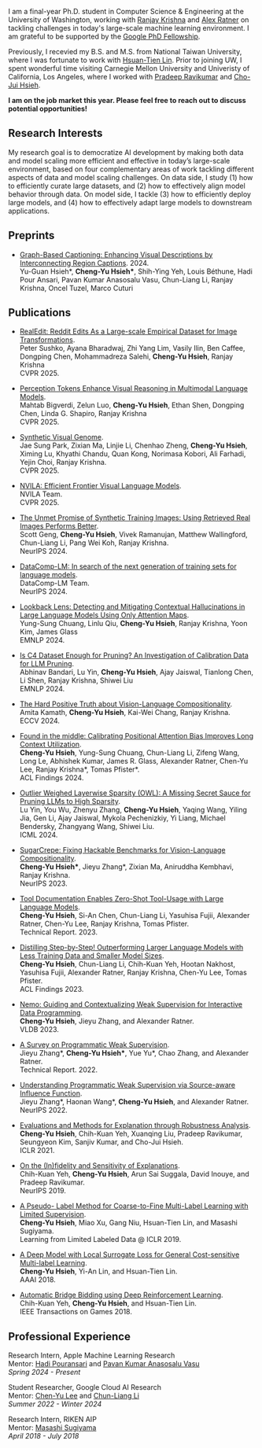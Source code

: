 I am a final-year Ph.D. student in Computer Science & Engineering at the University of Washington, working with [Ranjay Krishna](http://ranjaykrishna.com/index.html) and [Alex Ratner](https://ajratner.github.io/) on tackling challenges in today's large-scale machine learning environment. I am grateful to be supported by the [Google PhD Fellowship](https://research.google/programs-and-events/phd-fellowship/recipients/?filtertab=2024).

Previously, I recevied my B.S. and M.S. from National Taiwan University, where I was fortunate to work with [Hsuan-Tien Lin](https://www.csie.ntu.edu.tw/~htlin/). Prior to joining UW, I spent wonderful time visiting Carnegie Mellon University and Univeristy of California, Los Angeles, where I worked with [Pradeep Ravikumar](https://www.cs.cmu.edu/~pradeepr/) and [Cho-Jui Hsieh](https://web.cs.ucla.edu/~chohsieh/).

**I am on the job market this year. Please feel free to reach out to discuss potential opportunities!**

## Research Interests
My research goal is to democratize AI development by making both data and model scaling more
efficient and effective in today’s large-scale environment, based on four complementary areas of work
tackling different aspects of data and model scaling challenges. On data side, I study (1) how to
efficiently curate large datasets, and (2) how to effectively align model behavior through data. On
model side, I tackle (3) how to efficiently deploy large models, and (4) how to effectively adapt large
models to downstream applications.

## Preprints
- [Graph-Based Captioning: Enhancing Visual Descriptions by Interconnecting Region Captions](https://arxiv.org/abs/2407.06723). 2024.
<br> Yu-Guan Hsieh\*, **Cheng-Yu Hsieh\***, Shih-Ying Yeh, Louis Béthune, Hadi Pour Ansari, Pavan Kumar Anasosalu Vasu, Chun-Liang Li, Ranjay Krishna, Oncel Tuzel, Marco Cuturi


## Publications
- [RealEdit: Reddit Edits As a Large-scale Empirical Dataset for Image Transformations](https://arxiv.org/abs/2502.03629).
<br>Peter Sushko, Ayana Bharadwaj, Zhi Yang Lim, Vasily Ilin, Ben Caffee, Dongping Chen, Mohammadreza Salehi, **Cheng-Yu Hsieh**, Ranjay Krishna
<br>CVPR 2025.

- [Perception Tokens Enhance Visual Reasoning in Multimodal Language Models](https://arxiv.org/abs/2412.03548).
<br>Mahtab Bigverdi, Zelun Luo, **Cheng-Yu Hsieh**, Ethan Shen, Dongping Chen, Linda G. Shapiro, Ranjay Krishna
<br>CVPR 2025.

- [Synthetic Visual Genome]().
<br>Jae Sung Park, Zixian Ma, Linjie Li, Chenhao Zheng, **Cheng-Yu Hsieh**, Ximing Lu, Khyathi Chandu, Quan Kong, Norimasa Kobori, Ali Farhadi, Yejin Choi, Ranjay Krishna.
<br>CVPR 2025.

- [NVILA: Efficient Frontier Visual Language Models](https://arxiv.org/abs/2412.04468).
<br>NVILA Team.
<br>CVPR 2025.

- [The Unmet Promise of Synthetic Training Images: Using Retrieved Real Images Performs Better](https://arxiv.org/abs/2406.05184).
<br>Scott Geng, **Cheng-Yu Hsieh**, Vivek Ramanujan, Matthew Wallingford, Chun-Liang Li, Pang Wei Koh, Ranjay Krishna.
<br>NeurIPS 2024.

- [DataComp-LM: In search of the next generation of training sets for language models](https://arxiv.org/abs/2406.11794).
<br> DataComp-LM Team.
<br>NeurIPS 2024.

- [Lookback Lens: Detecting and Mitigating Contextual Hallucinations in Large Language Models Using Only Attention Maps](https://arxiv.org/abs/2407.07071).
<br> Yung-Sung Chuang, Linlu Qiu, **Cheng-Yu Hsieh**, Ranjay Krishna, Yoon Kim, James Glass
<br>EMNLP 2024.

- [Is C4 Dataset Enough for Pruning? An Investigation of Calibration Data for LLM Pruning]().
<br> Abhinav Bandari, Lu Yin, **Cheng-Yu Hsieh**, Ajay Jaiswal, Tianlong Chen, Li Shen, Ranjay Krishna, Shiwei Liu
<br>EMNLP 2024.

- [The Hard Positive Truth about Vision-Language Compositionality]().
<br>Amita Kamath, **Cheng-Yu Hsieh**, Kai-Wei Chang, Ranjay Krishna.
<br>ECCV 2024.
  
- [Found in the middle: Calibrating Positional Attention Bias Improves Long Context Utilization](https://arxiv.org/abs/2406.16008).
<br>**Cheng-Yu Hsieh**, Yung-Sung Chuang, Chun-Liang Li, Zifeng Wang, Long Le, Abhishek Kumar, James R. Glass, Alexander Ratner, Chen-Yu Lee, Ranjay Krishna\*, Tomas Pfister\*.
<br>ACL Findings 2024.

- [Outlier Weighed Layerwise Sparsity (OWL): A Missing Secret Sauce for Pruning LLMs to High Sparsity](https://arxiv.org/abs/2310.05175).
<br>Lu Yin, You Wu, Zhenyu Zhang, **Cheng-Yu Hsieh**, Yaqing Wang, Yiling Jia, Gen Li, Ajay Jaiswal, Mykola Pechenizkiy, Yi Liang, Michael Bendersky, Zhangyang Wang, Shiwei Liu.
<br>ICML 2024.

- [SugarCrepe: Fixing Hackable Benchmarks for Vision-Language Compositionality](https://arxiv.org/abs/2306.14610).
<br>**Cheng-Yu Hsieh\***, Jieyu Zhang\*, Zixian Ma, Aniruddha Kembhavi, Ranjay Krishna.
<br>NeurIPS 2023.

- [Tool Documentation Enables Zero-Shot Tool-Usage with Large Language Models](https://arxiv.org/abs/2308.00675).
<br>**Cheng-Yu Hsieh**, Si-An Chen, Chun-Liang Li, Yasuhisa Fujii, Alexander Ratner, Chen-Yu Lee, Ranjay Krishna, Tomas Pfister.
<br> Technical Report. 2023.

- [Distilling Step-by-Step! Outperforming Larger Language Models with Less Training Data and Smaller Model Sizes](https://arxiv.org/abs/2305.02301).
<br>**Cheng-Yu Hsieh**, Chun-Liang Li, Chih-Kuan Yeh, Hootan Nakhost, Yasuhisa Fujii, Alexander Ratner, Ranjay Krishna, Chen-Yu Lee, Tomas Pfister.
<br>ACL Findings 2023.

-  [Nemo: Guiding and Contextualizing Weak Supervision for Interactive Data Programming](https://arxiv.org/abs/2203.01382).
<br>**Cheng-Yu Hsieh**, Jieyu Zhang, and Alexander Ratner.
<br>VLDB 2023.

- [A Survey on Programmatic Weak Supervision](https://arxiv.org/abs/2202.05433).
<br>Jieyu Zhang\*, **Cheng-Yu Hsieh\***, Yue Yu\*, Chao Zhang, and Alexander Ratner.
<br> Technical Report. 2022.

- [Understanding Programmatic Weak Supervision via Source-aware Influence Function](https://arxiv.org/abs/2205.12879).
<br>Jieyu Zhang\*, Haonan Wang\*, **Cheng-Yu Hsieh**, and Alexander Ratner.
<br>NeurIPS 2022.

- [Evaluations and Methods for Explanation through Robustness Analysis](https://arxiv.org/abs/2006.00442).
<br>**Cheng-Yu Hsieh**, Chih-Kuan Yeh, Xuanqing Liu, Pradeep Ravikumar, Seungyeon Kim, Sanjiv Kumar, and Cho-Jui Hsieh. 
<br>ICLR 2021.

- [On the (In)fidelity and Sensitivity of Explanations](https://arxiv.org/abs/1901.09392).
<br> Chih-Kuan Yeh, **Cheng-Yu Hsieh**, Arun Sai Suggala, David Inouye, and Pradeep Ravikumar. 
<br>NeurIPS 2019.

- [A Pseudo- Label Method for Coarse-to-Fine Multi-Label Learning with Limited Supervision](https://openreview.net/forum?id=rylVYjqHdN).
<br>**Cheng-Yu Hsieh**, Miao Xu, Gang Niu, Hsuan-Tien Lin, and Masashi Sugiyama.
<br>Learning from Limited Labeled Data @ ICLR 2019.

- [A Deep Model with Local Surrogate Loss for General Cost-sensitive Multi-label Learning](https://ojs.aaai.org/index.php/AAAI/article/view/11816).
<br>**Cheng-Yu Hsieh**, Yi-An Lin, and Hsuan-Tien Lin.
<br>AAAI 2018.

- [Automatic Bridge Bidding using Deep Reinforcement Learning](https://www.csie.ntu.edu.tw/~htlin/paper/doc/bridgedrl.pdf).
<br>Chih-Kuan Yeh, **Cheng-Yu Hsieh**, and Hsuan-Tien Lin.
<br>IEEE Transactions on Games 2018.


## Professional Experience
Research Intern, Apple Machine Learning Research
<br>Mentor: [Hadi Pouransari](https://www.linkedin.com/in/pouransari/) and [Pavan Kumar Anasosalu Vasu](https://scholar.google.com/citations?user=F3KISxoAAAAJ&hl=en)
<br>*Spring 2024 - Present*

Student Researcher, Google Cloud AI Research
<br>Mentor: [Chen-Yu Lee](https://chl260.github.io/) and [Chun-Liang Li](https://chunliangli.github.io/)
<br>*Summer 2022 - Winter 2024*

Research Intern, RIKEN AIP
<br>Mentor: [Masashi Sugiyama](http://www.ms.k.u-tokyo.ac.jp/sugi/)
<br>*April 2018 - July 2018*

